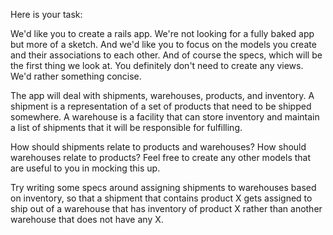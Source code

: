 Here is your task:

We'd like you to create a rails app. We're not looking for a fully
baked app but more of a sketch. And we'd like you to focus on the
models you create and their associations to each other. And of course
the specs, which will be the first thing we look at. You definitely
don't need to create any views. We'd rather something concise.

The app will deal with shipments, warehouses, products, and inventory.
A shipment is a representation of a set of products that need to be
shipped somewhere. A warehouse is a facility that can store inventory
and maintain a list of shipments that it will be responsible for fulfilling.



How should shipments relate to products and warehouses? How should warehouses
relate to products? Feel free to create any other models that are useful to you
in mocking this up.



Try writing some specs around assigning shipments to warehouses based on inventory,
so that a shipment that contains product X gets assigned to ship out of a warehouse
that has inventory of product X rather than another warehouse that does not have any X.


